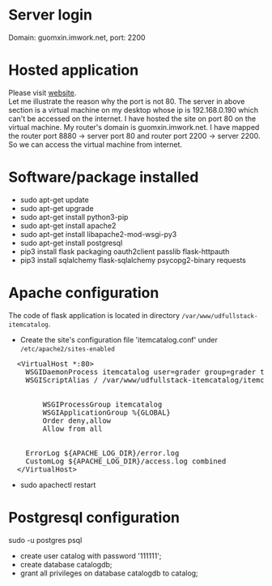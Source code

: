 # Server login
Domain: guomxin.imwork.net, port: 2200

# Hosted application
Please visit [website](http://guomxin.imwork.net:8880).<br>
Let me illustrate the reason why the port is not 80. The server in above section is a virtual machine on my desktop whose ip is 192.168.0.190 which can't be accessed on the internet. I have hosted the site on port 80 on the virtual machine. My router's domain is guomxin.imwork.net. I have mapped the router port 8880 -> server port 80 and router port 2200 -> server 2200. So we can access the virtual machine from internet.

# Software/package installed
- sudo apt-get update
- sudo apt-get upgrade
- sudo apt-get install python3-pip
- sudo apt-get install apache2
- sudo apt-get install libapache2-mod-wsgi-py3
- sudo apt-get install postgresql
- pip3 install flask packaging oauth2client passlib flask-httpauth
- pip3 install sqlalchemy flask-sqlalchemy psycopg2-binary requests

# Apache configuration
The code of flask application is located in directory `/var/www/udfullstack-itemcatalog`.
- Create the site's configuration file 'itemcatalog.conf' under `/etc/apache2/sites-enabled`
<pre>
  &lt;VirtualHost *:80&gt;
    WSGIDaemonProcess itemcatalog user=grader group=grader threads=1
    WSGIScriptAlias / /var/www/udfullstack-itemcatalog/itemcatalog.wsgi

    <Directory /var/www/udfullstack-itemcatalog>
        WSGIProcessGroup itemcatalog
        WSGIApplicationGroup %{GLOBAL}
        Order deny,allow
        Allow from all
    </Directory>

    ErrorLog ${APACHE_LOG_DIR}/error.log
    CustomLog ${APACHE_LOG_DIR}/access.log combined
  &lt;/VirtualHost&gt;
</pre>
- sudo apachectl restart

# Postgresql configuration
sudo -u postgres psql
- create user catalog with password '111111';
- create database catalogdb;
- grant all privileges on database catalogdb to catalog;
